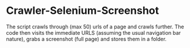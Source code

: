 # Crawler-Selenium-Screenshot
 The script crawls through (max 50) urls of a page and crawls further. The code then visits the immediate URLS (assuming the usual navigation bar nature), grabs a screenshot (full page) and stores them in a folder.
